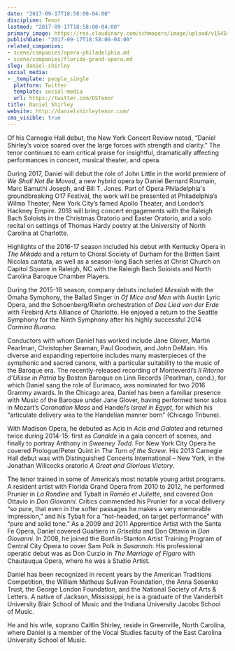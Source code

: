 ```yaml
---
date: "2017-09-17T18:58:00-04:00"
discipline: Tenor
lastmod: "2017-09-17T18:58:00-04:00"
primary_image: https://res.cloudinary.com/schmopera/image/upload/v1545409169/media/webhook-uploads/1505688897552/Daniel-Shirley-trees.jpg.jpg
publishDate: "2017-09-17T18:58:00-04:00"
related_companies:
- scene/companies/opera-philadelphia.md
- scene/companies/florida-grand-opera.md
slug: daniel-shirley
social_media:
- _template: people_single
  platform: Twitter
  template: social-media
  url: https://twitter.com/DSTenor
title: Daniel Shirley
website: http://danielshirleytenor.com/
cms_visible: true
---
```


Of his Carnegie Hall debut, the New York Concert Review noted, “Daniel Shirley’s voice soared over the large forces with strength and clarity.” The tenor continues to earn critical praise for insightful, dramatically affecting performances in concert, musical theater, and opera.

During 2017, Daniel will debut the role of John Little in the world premiere of *We Shall Not Be Moved*, a new hybrid opera by Daniel Bernard Roumain, Marc Bamuthi Joseph, and Bill T. Jones.  Part of Opera Philadelphia's groundbreaking O17 Festival, the work will be presented at Philadelphia’s Wilma Theater, New York City’s famed Apollo Theater, and London’s Hackney Empire.  2018 will bring concert engagements with the Raleigh Bach Soloists in the Christmas Oratorio and Easter Oratorio, and a solo recital on settings of Thomas Hardy poetry at the University of North Carolina at Charlotte.

Highlights of the 2016-17 season included his debut with Kentucky Opera in *The Mikado* and a return to Choral Society of Durham for the Britten Saint Nicolas cantata, as well as a season-long Bach series at Christ Church on Capitol Square in Raleigh, NC with the Raleigh Bach Soloists and North Carolina Baroque Chamber Players.

During the 2015-16 season, company debuts included *Messiah* with the Omaha Symphony, the Ballad Singer in *Of Mice and Men* with Austin Lyric Opera, and the Schoenberg/Riehn orchestration of *Das Lied von der Erde* with Firebird Arts Alliance of Charlotte.  He enjoyed a return to the Seattle Symphony for the Ninth Symphony after his highly successful 2014 *Carmina Burana*.

Conductors with whom Daniel has worked include Jane Glover, Martin Pearlman, Christopher Seaman, Paul Goodwin, and John DeMain.  His diverse and expanding repertoire includes many masterpieces of the symphonic and sacred canons, with a particular suitability to the music of the Baroque era.  The recently-released recording of Monteverdi’s *Il Ritorno d’Ulisse in Patria* by Boston Baroque on Linn Records (Pearlman, cond.), for which Daniel sang the role of Eurimaco, was nominated for two 2016 Grammy awards.  In the Chicago area, Daniel has been a familiar presence with Music of the Baroque under Jane Glover, having performed tenor solos in Mozart’s *Coronation Mass* and Handel’s *Israel in Egypt*, for which his “articulate delivery was to the Handelian manner born” (Chicago Tribune).

With Madison Opera, he debuted as Acis in *Acis and Galatea* and returned twice during 2014-15: first as *Candide* in a gala concert of scenes, and finally to portray Anthony in *Sweeney Todd*.  For New York City Opera he covered Prologue/Peter Quint in *The Turn of the Screw*.  His 2013 Carnegie Hall debut was with Distinguished Concerts International – New York, in the Jonathan Willcocks oratorio *A Great and Glorious Victory*.

The tenor trained in some of America’s most notable young artist programs.  A resident artist with Florida Grand Opera from 2010 to 2012, he performed Prunier in *La Rondine* and Tybalt in *Roméo et Juliette*, and covered Don Ottavio in *Don Giovanni*.  Critics commended his Prunier for a vocal delivery “so pure, that even in the softer passages he makes a very memorable impression,” and his Tybalt for a “hot-headed, on target performance” with “pure and solid tone.”  As a 2009 and 2011 Apprentice Artist with the Santa Fe Opera, Daniel covered Gualtiero in *Griselda* and Don Ottavio in *Don Giovanni*.  In 2008, he joined the Bonfils-Stanton Artist Training Program of Central City Opera to cover Sam Polk in *Susannah*.  His professional operatic debut was as Don Curzio in *The Marriage of Figaro* with Chautauqua Opera, where he was a Studio Artist.

Daniel has been recognized in recent years by the American Traditions Competition, the William Matheus Sullivan Foundation, the Anna Sosenko Trust, the George London Foundation, and the National Society of Arts & Letters.  A native of Jackson, Mississippi, he is a graduate of the Vanderbilt University Blair School of Music and the Indiana University Jacobs School of Music.

He and his wife, soprano Caitlin Shirley, reside in Greenville, North Carolina, where Daniel is a member of the Vocal Studies faculty of the East Carolina University School of Music.
